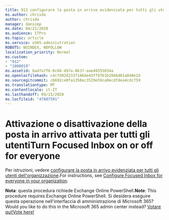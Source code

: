 ```yaml
---
title: 912 configurare la posta in arrivo evidenziata per tutti gli utenti dell'organizzazione
ms.author: chrisda
author: chrisda
manager: dansimp
ms.date: 04/21/2020
ms.audience: ITPro
ms.topic: article
ms.service: o365-administration
ROBOTS: NOINDEX, NOFOLLOW
localization_priority: Normal
ms.custom:
- "912"
- "1800019"
ms.assetid: bad7a7f6-0c68-497a-8637-aae49355034a
ms.openlocfilehash: c4cfd92d233f186de43ff9761b28b6d01a040e2d
ms.sourcegitcommit: c6692ce0fa1358ec3529e59ca0ecdfdea4cdc759
ms.translationtype: MT
ms.contentlocale: it-IT
ms.lasthandoff: 09/15/2020
ms.locfileid: "47807591"
---
```

# <a name="turn-focused-inbox-on-or-off-for-everyone"></a><span data-ttu-id="25e80-102">Attivazione o disattivazione della posta in arrivo attivata per tutti gli utenti</span><span class="sxs-lookup"><span data-stu-id="25e80-102">Turn Focused Inbox on or off for everyone</span></span>

<span data-ttu-id="25e80-103">Per istruzioni, vedere [configurare la posta in arrivo evidenziata per tutti gli utenti dell'organizzazione](https://docs.microsoft.com/microsoft-365/admin/setup/configure-focused-inbox).</span><span class="sxs-lookup"><span data-stu-id="25e80-103">For instructions, see [Configure Focused Inbox for everyone in your organization](https://docs.microsoft.com/microsoft-365/admin/setup/configure-focused-inbox).</span></span>

<span data-ttu-id="25e80-104">**Nota**: questa procedura richiede Exchange Online PowerShell.</span><span class="sxs-lookup"><span data-stu-id="25e80-104">**Note**: This procedure requires Exchange Online PowerShell.</span></span> <span data-ttu-id="25e80-105">Si desidera eseguire questa operazione nell'interfaccia di amministrazione di Microsoft 365?</span><span class="sxs-lookup"><span data-stu-id="25e80-105">Would you like to do this in the Microsoft 365 admin center instead?</span></span> [<span data-ttu-id="25e80-106">Votare qui!</span><span class="sxs-lookup"><span data-stu-id="25e80-106">Vote here!</span></span>](https://go.microsoft.com/fwlink/p/?linkid=862489)
